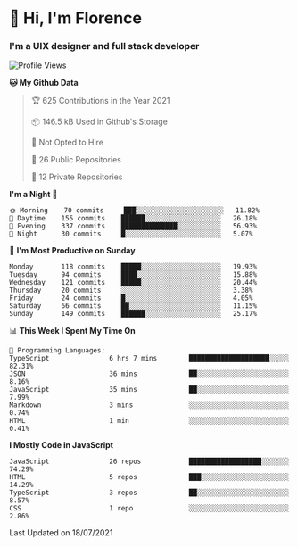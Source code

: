 <h1>👋 Hi, I'm Florence</h1>
<h3>I'm a UIX designer and full stack developer</h3>


<!--START_SECTION:waka-->
![Profile Views](http://img.shields.io/badge/Profile%20Views-0-blue)

**🐱 My Github Data** 

> 🏆 625 Contributions in the Year 2021
 > 
> 📦 146.5 kB Used in Github's Storage 
 > 
> 🚫 Not Opted to Hire
 > 
> 📜 26 Public Repositories 
 > 
> 🔑 12 Private Repositories  
 > 
**I'm a Night 🦉** 

```text
🌞 Morning    70 commits     ███░░░░░░░░░░░░░░░░░░░░░░   11.82% 
🌆 Daytime    155 commits    ██████░░░░░░░░░░░░░░░░░░░   26.18% 
🌃 Evening    337 commits    ██████████████░░░░░░░░░░░   56.93% 
🌙 Night      30 commits     █░░░░░░░░░░░░░░░░░░░░░░░░   5.07%

```
📅 **I'm Most Productive on Sunday** 

```text
Monday       118 commits    █████░░░░░░░░░░░░░░░░░░░░   19.93% 
Tuesday      94 commits     ████░░░░░░░░░░░░░░░░░░░░░   15.88% 
Wednesday    121 commits    █████░░░░░░░░░░░░░░░░░░░░   20.44% 
Thursday     20 commits     ░░░░░░░░░░░░░░░░░░░░░░░░░   3.38% 
Friday       24 commits     █░░░░░░░░░░░░░░░░░░░░░░░░   4.05% 
Saturday     66 commits     ██░░░░░░░░░░░░░░░░░░░░░░░   11.15% 
Sunday       149 commits    ██████░░░░░░░░░░░░░░░░░░░   25.17%

```


📊 **This Week I Spent My Time On** 

```text
💬 Programming Languages: 
TypeScript               6 hrs 7 mins        ████████████████████░░░░░   82.31% 
JSON                     36 mins             ██░░░░░░░░░░░░░░░░░░░░░░░   8.16% 
JavaScript               35 mins             ██░░░░░░░░░░░░░░░░░░░░░░░   7.99% 
Markdown                 3 mins              ░░░░░░░░░░░░░░░░░░░░░░░░░   0.74% 
HTML                     1 min               ░░░░░░░░░░░░░░░░░░░░░░░░░   0.41%

```

**I Mostly Code in JavaScript** 

```text
JavaScript               26 repos            ██████████████████░░░░░░░   74.29% 
HTML                     5 repos             ███░░░░░░░░░░░░░░░░░░░░░░   14.29% 
TypeScript               3 repos             ██░░░░░░░░░░░░░░░░░░░░░░░   8.57% 
CSS                      1 repo              ░░░░░░░░░░░░░░░░░░░░░░░░░   2.86%

```



 Last Updated on 18/07/2021
<!--END_SECTION:waka-->
